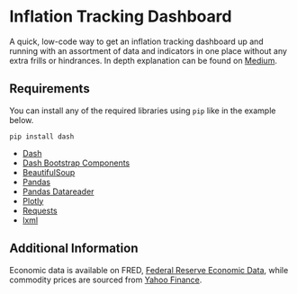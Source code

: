 # Inflation Tracking Dashboard
A quick, low-code way to get an inflation tracking dashboard up and running with an assortment of data and indicators in one place
without any extra frills or hindrances. In depth explanation can be found on [Medium](https://medium.com/geekculture/building-an-inflation-tracking-dashboard-with-plotly-dash-93edf01e1fcf).

## Requirements
You can install any of the required libraries using `pip` like in the example below.

`pip install dash`

 - [Dash](https://pypi.org/project/dash/)
 - [Dash Bootstrap Components](https://pypi.org/project/dash-bootstrap-components/)
 - [BeautifulSoup](https://pypi.org/project/beautifulsoup4/)
 - [Pandas](https://pypi.org/project/pandas/)
 - [Pandas Datareader](https://pypi.org/project/pandas-datareader/)
 - [Plotly](https://pypi.org/project/plotly/)
 - [Requests](https://pypi.org/project/requests/)
 - [lxml](https://pypi.org/project/lxml/)

## Additional Information
Economic data is available on FRED, [Federal Reserve Economic Data](https://fredhelp.stlouisfed.org/fred/about/about-fred/what-is-fred/),
while commodity prices are sourced from [Yahoo Finance](https://finance.yahoo.com/commodities/).
